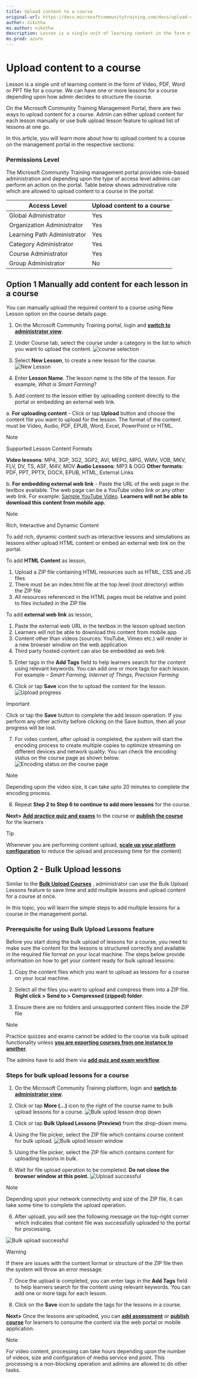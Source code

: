 ```yaml
---
title: Upload content to a course
original-url: https://docs.microsoftcommunitytraining.com/docs/upload-content-to-a-course
author: nikotha
ms.author: nikotha
description: Lesson is a single unit of learning content in the form of Video, PDF, Word or PPT file for a course.
ms.prod: azure
---
```


# Upload content to a course

Lesson is a single unit of learning content in the form of Video, PDF, Word or PPT file for a course. We can have one or more lessons for a course depending upon how admin decides to structure the course. 

On the Microsoft Community Training Management Portal, there are two ways to upload content for a course. Admin can either upload content for each lesson manually or use bulk upload lesson feature to upload list of lessons at one go. 

In this article, you will learn more about how to upload content to a course on the management portal in the respective sections:

### Permissions Level

The Microsoft Community Training 
management portal provides role-based administration and depending upon the type of access level admins can perform an action on the portal. Table below shows administrative role which are allowed to upload content to a course in the portal:

| Access Level  | Upload content to a course |
| --- | --- |
| Global Administrator | Yes |
| Organization Administrator | Yes |
| Learning Path Administrator | Yes |
| Category Administrator | Yes|
| Course Administrator | Yes |
| Group Administrator | No |

## Option 1 Manually add content for each lesson in a course

You can manually upload the required content to a course using New Lesson option on the course details page.

1.	On the Microsoft Community Training portal, login and [**switch to administrator view**](https://microsoftindia.document360.io/docs/configure-platform#step-2--switch-to-administrator-view-of-the-portal).

2.	Under Course tab, select the course under a category in the list  to which you want to upload the content.
![course selection](../../../media/course%20selection.png)

3. Select **New Lesson**, to create a new lesson for the course.
![New Lesson](../../../media/New%20Lesson.png)

4.	Enter **Lesson Name**. The lesson name is the title of the lesson. For example, *What is Smart Farming*?

5.	Add content to the lesson either by uploading content directly to the portal or embedding an external web link.

a. **For uploading content** - Click or tap **Upload** button and choose the content file you want to upload for the lesson. The format of the content must be Video, Audio, PDF, EPUB, Word, Excel, PowerPoint or HTML.

> [!NOTE]
> Supported Lesson Content Formats
> 
> **Video lessons**: MP4, 3GP, 3G2, 3GP2, AVI, MEPG, MPG, WMV, VOB, MKV, FLV, DV, TS, ASF, M4V, MOV
> **Audio Lessons**: MP3 & OGG
> **Other formats**: PDF, PPT, PPTX, DOCX, EPUB, HTML, External Links

b. **For embedding external web link** - Paste the URL of the web page in the textbox available. The web page can be a YouTube video link or any other web link. For example: [Sample YouTube Video](https://youtu.be/hWY8t_QSOU4). **Learners will not be able to download this content from mobile app.**
    
> [!NOTE]
> Rich, Interactive and Dynamic Content
> 
> To add rich, dynamic content such as interactive lessons and simulations as lessons either upload HTML content or embed an external web link on the portal.
>
> To add **HTML Content** as lesson,
> 1. Upload a ZIP file containing HTML resources such as HTML, CSS and JS files
> 2. There must be an index.html file at the top level (root directory) within the ZIP file
> 3. All resources referenced in the HTML pages must be relative and point to files included in the ZIP file
>
> To add **external web link** as lesson,
> 1. Paste the external web URL in the textbox in the lesson upload section
> 2. Learners will not be able to download this content from mobile app
> 3. Content other than videos (sources: YouTube, Vimeo etc.) will render in a new browser window on the web application
> 4. Third party hosted content can also be embedded as web link

5.	Enter tags in the **Add Tags** field to help learners search for the content using relevant keywords. You can add one or more tags for each lesson. For example – *Smart Farming, Internet of Things, Precision Farming*

6.	Click or tap **Save**  icon the to upload the content for the lesson.
![Upload progress](../../../media/Upload%20progress.png)

> [!IMPORTANT]
> Click or tap the **Save** button to complete the add lesson operation. If you perform any other activity before clicking on the Save button, then all your progress will be lost.

7.	For video content, after upload is completed, the system will start the encoding process to create multiple copies to optimize streaming on different devices and network quality. You can check the encoding status on the course page as shown below.
![Encoding status on the course page](../../../media/image%2849%29.png)

> [!NOTE]
> Depending upon the video size, it can take upto 20 minutes to complete the encoding process.

8.	Repeat **Step 2 to Step 6 to continue to add more lessons** for the course.

**Next>**  [**Add practice quiz and exams**](https://microsoftindia.document360.io/docs/create-practice-course-and-exam) to the course or  [**publish the course**](https://microsoftindia.document360.io/docs/publishing-course) for the learners

> [!TIP]
>  Whenever you are performing content upload, [**scale up your platform configuration**](../../../infrastructure-management/configure-your-platform-infrastructure/4_scale-up-instance-configuration.md) to reduce the upload and processing time for the content)

## Option 2 - Bulk Upload lessons
Similar to the [**Bulk Upload Courses**](https://microsoftindia.document360.io/docs/create-a-course#steps-for-bulk-upload-courses-to-the-portal) , administrator can use the Bulk Upload Lessons feature to save time and add multiple lessons and upload content for a course at once. 

In this topic, you will learn the simple steps to add multiple lessons for a course in the management portal.

### Prerequisite for using Bulk Upload Lessons feature

Before you start doing the bulk upload of lessons for a course, you need to make sure the content for the lessons is structured correctly and available in the required file format <!-- ([**Sample bulk upload lessons file**](../../../media/bulk-upload-sample-lessons.zip)) --> on your local machine. The steps below provide information on how to get your content ready for bulk upload lessons:

1.	Copy the content files which you want to upload as lessons for a course on your local machine.

2.	Select all the files you want to upload and compress them into a ZIP file. **Right click > Send to > Compressed (zipped) folder**.

3.	Ensure there are no folders and unsupported content files inside the ZIP file 

> [!NOTE]
> Practice quizzes and exams cannot be added to the course via bulk upload functionality unless [**you are exporting courses from one instance to another**](../../../content-management/manage-content/manage-course-category/move-course-content-across-training-instance.md).
> 
> The admins have to add them via [**add quiz and exam workflow**](../../../content-management/create-content/create-course-category/add-practice-course-and-exam.md).

### Steps for bulk upload lessons for a course

1.	On the Microsoft Community Training  platform, login and [**swtich to administrator view**](https://microsoftindia.document360.io/docs/configure-platform#step-2--switch-to-administrator-view-of-the-portal).

2.	Click or tap **More (...)** icon to the right of the course name to bulk upload lessons for a course.
![Bulk uplod lesson drop down](../../../media/Bulk%20uplod%20lesson%20drop%20down.png)

3. Click or tap **Bulk Upload Lessons (Preview)** from the drop-down menu.

3. Using the file picker, select the ZIP file which contains course content for bulk upload.
![Bulk uplod lesson window](../../../media/Bulk%20uplod%20lesson%20window.png)

4. Using the file picker, select the ZIP file which contains content for uploading lessons in bulk.

5.	Wait for file upload operation to be completed. **Do not close the browser window at this point.**
![Upload successful](../../../media/Upload%20successful.png)

> [!NOTE]
> Depending upon your network connectivity and size of the ZIP file, it can take some time to complete the upload operation.

6.	After upload, you will see the following message on the top-right corner which indicates that content file was successfully uploaded to the portal for processing.

![Bulk upload successful](../../../media/Bulk%20upload%20successful.png)

> [!WARNING]
> If there are issues with the content format or structure of the ZIP file then the system will throw an error message.

7.	Once the upload is completed, you can enter tags in the **Add Tags** field to help learners search for the content using relevant keywords. You can add one or more tags for each lesson.

8. Click on the **Save** icon to update the tags for the lessons in a course.

**Next>** Once the lessons are uploaded, you can [**add assessment**](https://microsoftindia.document360.io/docs/create-practice-course-and-exam) or **[publish course](https://microsoftindia.document360.io/docs/publishing-course)** for learners to consume the content via the web portal or mobile application.  

> [!NOTE]
> For video content, processing can take hours depending upon the number of videos, size and configuration of media service end point. This processing is a non-blocking operation and admins are allowed to do other tasks.